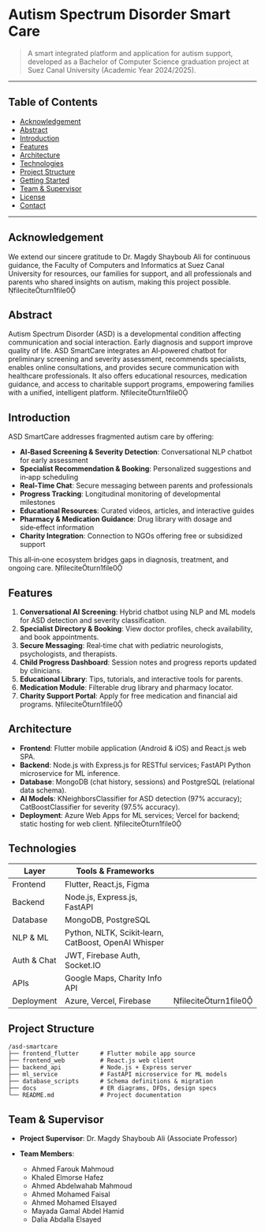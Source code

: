 # Autism Spectrum Disorder Smart Care

> A smart integrated platform and application for autism support, developed as a Bachelor of Computer Science graduation project at Suez Canal University (Academic Year 2024/2025).

---

## Table of Contents

* [Acknowledgement](#acknowledgement)
* [Abstract](#abstract)
* [Introduction](#introduction)
* [Features](#features)
* [Architecture](#architecture)
* [Technologies](#technologies)
* [Project Structure](#project-structure)
* [Getting Started](#getting-started)
* [Team & Supervisor](#team--supervisor)
* [License](#license)
* [Contact](#contact)

---

## Acknowledgement

We extend our sincere gratitude to Dr. Magdy Shayboub Ali for continuous guidance, the Faculty of Computers and Informatics at Suez Canal University for resources, our families for support, and all professionals and parents who shared insights on autism, making this project possible. fileciteturn1file0

## Abstract

Autism Spectrum Disorder (ASD) is a developmental condition affecting communication and social interaction. Early diagnosis and support improve quality of life. ASD SmartCare integrates an AI‑powered chatbot for preliminary screening and severity assessment, recommends specialists, enables online consultations, and provides secure communication with healthcare professionals. It also offers educational resources, medication guidance, and access to charitable support programs, empowering families with a unified, intelligent platform. fileciteturn1file0

## Introduction

ASD SmartCare addresses fragmented autism care by offering:

* **AI‑Based Screening & Severity Detection**: Conversational NLP chatbot for early assessment
* **Specialist Recommendation & Booking**: Personalized suggestions and in‑app scheduling
* **Real‑Time Chat**: Secure messaging between parents and professionals
* **Progress Tracking**: Longitudinal monitoring of developmental milestones
* **Educational Resources**: Curated videos, articles, and interactive guides
* **Pharmacy & Medication Guidance**: Drug library with dosage and side‑effect information
* **Charity Integration**: Connection to NGOs offering free or subsidized support

This all‑in‑one ecosystem bridges gaps in diagnosis, treatment, and ongoing care. fileciteturn1file0

## Features

1. **Conversational AI Screening**: Hybrid chatbot using NLP and ML models for ASD detection and severity classification.
2. **Specialist Directory & Booking**: View doctor profiles, check availability, and book appointments.
3. **Secure Messaging**: Real‑time chat with pediatric neurologists, psychologists, and therapists.
4. **Child Progress Dashboard**: Session notes and progress reports updated by clinicians.
5. **Educational Library**: Tips, tutorials, and interactive tools for parents.
6. **Medication Module**: Filterable drug library and pharmacy locator.
7. **Charity Support Portal**: Apply for free medication and financial aid programs. fileciteturn1file0

## Architecture

* **Frontend**: Flutter mobile application (Android & iOS) and React.js web SPA.
* **Backend**: Node.js with Express.js for RESTful services; FastAPI Python microservice for ML inference.
* **Database**: MongoDB (chat history, sessions) and PostgreSQL (relational data schema).
* **AI Models**: KNeighborsClassifier for ASD detection (97% accuracy); CatBoostClassifier for severity (97.5% accuracy).
* **Deployment**: Azure Web Apps for ML services; Vercel for backend; static hosting for web client. fileciteturn1file0

## Technologies

| Layer       | Tools & Frameworks                                   |                       |
| ----------- | ---------------------------------------------------- | --------------------- |
| Frontend    | Flutter, React.js, Figma                             |                       |
| Backend     | Node.js, Express.js, FastAPI                         |                       |
| Database    | MongoDB, PostgreSQL                                  |                       |
| NLP & ML    | Python, NLTK, Scikit‑learn, CatBoost, OpenAI Whisper |                       |
| Auth & Chat | JWT, Firebase Auth, Socket.IO                        |                       |
| APIs        | Google Maps, Charity Info API                        |                       |
| Deployment  | Azure, Vercel, Firebase                              | fileciteturn1file0 |

## Project Structure

```text
/asd-smartcare
├── frontend_flutter      # Flutter mobile app source
├── frontend_web          # React.js web client
├── backend_api           # Node.js + Express server
├── ml_service            # FastAPI microservice for ML models
├── database_scripts      # Schema definitions & migration
├── docs                  # ER diagrams, DFDs, design specs
└── README.md             # Project documentation
```


## Team & Supervisor

* **Project Supervisor**: Dr. Magdy Shayboub Ali (Associate Professor)
* **Team Members**:

  * Ahmed Farouk Mahmoud
  * Khaled Elmorse Hafez
  * Ahmed Abdelwahab Mahmoud
  * Ahmed Mohamed Faisal
  * Ahmed Mohamed Elsayed
  * Mayada Gamal Abdel Hamid
  * Dalia Abdalla Elsayed

